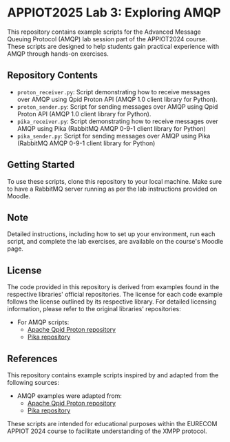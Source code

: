 # APPIOT2025 Lab 3: Exploring AMQP

This repository contains example scripts for the Advanced Message Queuing Protocol (AMQP) lab session part of the APPIOT2024 course. These scripts are designed to help students gain practical experience with AMQP through hands-on exercises.

## Repository Contents

- `proton_receiver.py`: Script demonstrating how to receive messages over AMQP using Qpid Proton API (AMQP 1.0 client library for Python).
- `proton_sender.py`: Script for sending messages over AMQP using Qpid Proton API (AMQP 1.0 client library for Python).
- `pika_receiver.py`: Script demonstrating how to receive messages over AMQP using Pika (RabbitMQ AMQP 0-9-1 client library for Python)
- `pika_sender.py`: Script for sending messages over AMQP using Pika (RabbitMQ AMQP 0-9-1 client library for Python)

## Getting Started

To use these scripts, clone this repository to your local machine. Make sure to have a RabbitMQ server running as per the lab instructions provided on Moodle.

## Note

Detailed instructions, including how to set up your environment, run each script, and complete the lab exercises, are available on the course's Moodle page.

## License

The code provided in this repository is derived from examples found in the respective libraries' official repositories. The license for each code example follows the license outlined by its respective library. For detailed licensing information, please refer to the original libraries' repositories:

- For AMQP scripts:
  - [Apache Qpid Proton repository](https://github.com/apache/qpid-proton)
  - [Pika repository](https://github.com/pika/pika)

## References

This repository contains example scripts inspired by and adapted from the following sources:

- AMQP examples were adapted from:
  - [Apache Qpid Proton repository](https://github.com/apache/qpid-proton)
  - [Pika repository](https://github.com/pika/pika)

These scripts are intended for educational purposes within the EURECOM APPIOT 2024 course to facilitate understanding of the XMPP protocol.
